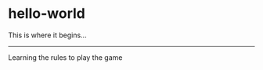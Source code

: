 # hello-world
This is where it begins...

----------------------

Learning the rules to play the game
